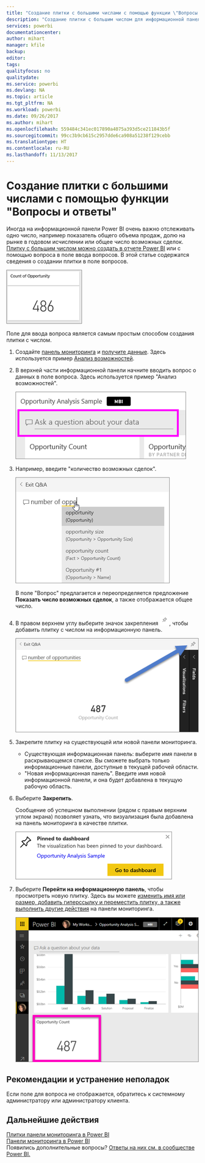 ```yaml
---
title: "Создание плитки с большими числами с помощью функции \"Вопросы и ответы\""
description: "Создание плитки с большим числом для информационной панели Power BI с помощью вопроса"
services: powerbi
documentationcenter: 
author: mihart
manager: kfile
backup: 
editor: 
tags: 
qualityfocus: no
qualitydate: 
ms.service: powerbi
ms.devlang: NA
ms.topic: article
ms.tgt_pltfrm: NA
ms.workload: powerbi
ms.date: 09/26/2017
ms.author: mihart
ms.openlocfilehash: 559484c341ec017890a4075a393d5ce211843b5f
ms.sourcegitcommit: 99cc3b9cb615c2957dde6ca908a51238f129cebb
ms.translationtype: HT
ms.contentlocale: ru-RU
ms.lasthandoff: 11/13/2017
---
```

# <a name="create-a-big-number-tile-from-qa"></a>Создание плитки с большими числами с помощью функции "Вопросы и ответы"
Иногда на информационной панели Power BI очень важно отслеживать одно число, например показатель общего объема продаж, долю на рынке в годовом исчислении или общее число возможных сделок. [Плитку с большим числом можно создать в отчете Power BI](power-bi-visualization-big-number-report.md) или с помощью вопроса в поле ввода вопросов. В этой статье содержатся сведения о создании плитки в поле вопросов.

![](media/power-bi-visualization-big-number/pbi_opptuntiescard.png)

Поле для ввода вопроса является самым простым способом создания плитки с числом.

1. Создайте [панель мониторинга](service-dashboards.md) и [получите данные](service-get-data.md). Здесь используется пример [Анализ возможностей](sample-opportunity-analysis.md).
2. В верхней части информационной панели начните вводить вопрос о данных в поле вопроса. Здесь используется пример "Анализ возможностей".
   
   ![](media/power-bi-visualization-big-number/power-bi-q-and-a-box.png)
3. Например, введите "количество возможных сделок".
   
   ![](media/power-bi-visualization-big-number/power-bi-ask.png)
   
   В поле "Вопрос" предлагается и переопределяется предложение **Показать число возможных сделок**, а также отображается общее число.  
4. В правом верхнем углу выберите значок закрепления ![](media/power-bi-visualization-big-number/pbi_pintile.png), чтобы добавить плитку с числом на информационную панель. 
   
   ![](media/power-bi-visualization-big-number/power-bi-pin.png)
5. Закрепите плитку на существующей или новой панели мониторинга. 
   
   * Существующая информационная панель: выберите имя панели в раскрывающемся списке. Вы сможете выбрать только информационные панели, доступные в текущей рабочей области.
   * "Новая информационная панель". Введите имя новой информационной панели, и она будет добавлена в текущую рабочую область.
6. Выберите **Закрепить**.
   
   Сообщение об успешном выполнении (рядом с правым верхним углом экрана) позволяет узнать, что визуализация была добавлена на панель мониторинга в качестве плитки.  
   
   ![](media/power-bi-visualization-big-number/power-bi-success.png)
7. Выберите **Перейти на информационную панель**, чтобы просмотреть новую плитку. Здесь вы можете [изменить имя или размер, добавить гиперссылку и переместить плитку, а также выполнить другие действия](service-dashboard-edit-tile.md) на панели мониторинга. 
   
   ![](media/power-bi-visualization-big-number/power-bi-pinned.png)

## <a name="considerations-and-troubleshooting"></a>Рекомендации и устранение неполадок
Если поле для вопроса не отображается, обратитесь к системному администратору или администратору клиента.

## <a name="next-steps"></a>Дальнейшие действия
[Плитки панели мониторинга в Power BI](service-dashboard-tiles.md)  
[Панели мониторинга в Power BI](service-dashboards.md)  
Появились дополнительные вопросы? [Ответы на них см. в сообществе Power BI.](http://community.powerbi.com/)

